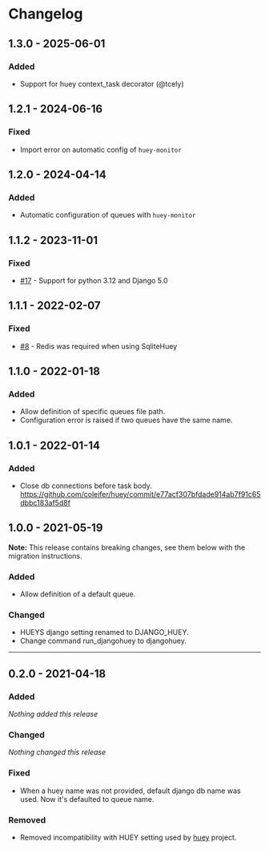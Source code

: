 # Changelog

## 1.3.0 - 2025-06-01
### Added
- Support for huey context_task decorator (@tcely)

## 1.2.1 - 2024-06-16
### Fixed
- Import error on automatic config of `huey-monitor`

## 1.2.0 - 2024-04-14
### Added
- Automatic configuration of queues with `huey-monitor`

## 1.1.2 - 2023-11-01
### Fixed
- [#17](https://github.com/gaiacoop/django-huey/issues/17) - Support for python 3.12 and Django 5.0

## 1.1.1 - 2022-02-07
### Fixed
- [#8](https://github.com/gaiacoop/django-huey/issues/8) - Redis was required when using SqliteHuey

## 1.1.0 - 2022-01-18
### Added
- Allow definition of specific queues file path.
- Configuration error is raised if two queues have the same name.

## 1.0.1 - 2022-01-14
### Added
- Close db connections before task body. https://github.com/coleifer/huey/commit/e77acf307bfdade914ab7f91c65dbbc183af5d8f

## 1.0.0 - 2021-05-19
**Note:** This release contains breaking changes, see them below with the migration instructions.

### Added
- Allow definition of a default queue.

### Changed
- HUEYS django setting renamed to DJANGO_HUEY.
- Change command run_djangohuey to djangohuey.

---

## 0.2.0 - 2021-04-18

### Added
*Nothing added this release*

### Changed
*Nothing changed this release*

### Fixed
- When a huey name was not provided, default django db name was used. Now it's defaulted to queue name.

### Removed
- Removed incompatibility with HUEY setting used by [huey](https://github.com/coleifer/huey) project.
